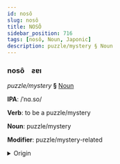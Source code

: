 ```yaml
---
id: nosô
slug: nosô
title: NOSÔ
sidebar_position: 716
tags: [nosô, Noun, Japonic]
description: puzzle/mystery § Noun
---
```


### nosô&emsp;<span kind="abugida">ƨɐı</span>

*puzzle/mystery* **§** [Noun](../../tags/Noun)

**IPA**: /ˈnɑ.so/

**Verb**: to be a puzzle/mystery

**Noun**: puzzle/mystery

**Modifier**: puzzle/mystery-related

<details>
    <summary>Origin</summary>
    Japanese なぞ nazo [na̠zo̞]<br/>
    <em>Japonic Language Family</em>
</details>